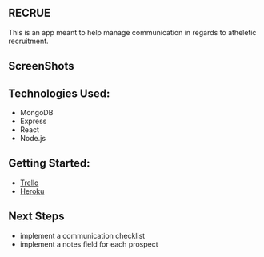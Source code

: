 
## RECRUE

This is an app meant to help manage communication in regards to atheletic recruitment. 

## ScreenShots


## Technologies Used:

- MongoDB
- Express
- React
- Node.js

## Getting Started:

- [Trello](https://trello.com/b/WUnLVBAh/recrue)
- [Heroku](https://recrue.herokuapp.com/)


## Next Steps
- implement a communication checklist
- implement a notes field for each prospect

